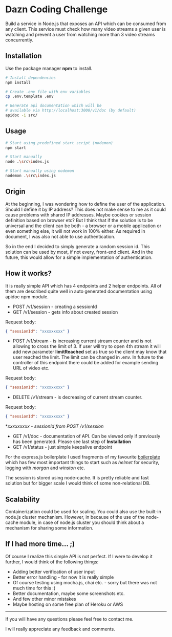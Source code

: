 # Dazn Coding Challenge

Build a service in Node.js that exposes an API which can be consumed from any client.
This service must check how many video streams a given user is watching and prevent a user
from watching more than 3 video streams concurrently.

## Installation

Use the package manager **npm** to install.

```bash
# Install dependencies
npm install

# Create .env file with env variables
cp .env.template .env

# Generate api documentation which will be
# available via http://localhost:3000/v1/doc (by default)
apidoc -i src/
```

## Usage

```bash
# Start using predefined start script (nodemon)
npm start

# Start manually
node .\src\index.js

# Start manually using nodemon
nodemon .\src\index.js
```

## Origin

At the beginning, I was wondering how to define the user of the application. Should I define it by IP address? This does not make sense to me as it could cause problems with shared IP addresses. Maybe cookies or session definition based on browser etc? But I think that if the solution is to be universal and the client can be both - a browser or a mobile application or even something else, it will not work in 100% either. As required in document, I was also not able to use authentication.

So in the end I decided to simply generate a random session id. This solution can be used by most, if not every, front-end client. And in the future, this would allow for a simple implementation of authentication.

## How it works?

It is really simple API which has 4 endpoints and 2 helper endpoints. All of them are described quite well in auto generated documentation using apidoc npm module.

- POST /v1/session - creating a sessionId
- GET /v1/session - gets info about created session

Request body:

```json
{ "sessionId": "xxxxxxxxx" }
```

- POST /v1/stream - is increasing current stream counter and is not allowing to cross the limit of 3. If user will try to open 4th stream it will add new parameter **limitReached** set as true so the client may know that user reached the limit. The limit can be changed in .env. In future to the controller of this endpoint there could be added for example sending URL of video etc.

Request body:

```json
{ "sessionId": "xxxxxxxxx" }
```

- DELETE /v1/stream - is decreasing of current stream counter.

Request body:

```json
{ "sessionId": "xxxxxxxxx" }
```

\*_xxxxxxxxx - sessionId from POST /v1/session_

- GET /v1/doc - documentation of API. Can be viewed only if previously has been generated. Please see last step of **Installation**
- GET /v1/status - just simple keepalive endpoint

For the express.js boilerplate I used fragments of my favourite [boilerplate](https://github.com/danielfsousa/express-rest-boilerplate) which has few most important things to start such as _helmet_ for security, logging with _morgan_ and _winston_ etc.

The session is stored using node-cache. It is pretty reliable and fast solution but for bigger scale I would think of some non-relational DB.

## Scalability

Containerization could be used for scaling. You could also use the built-in node.js cluster mechanism. However, in because of the use of the node-cache module, in case of node.js cluster you should think about a mechanism for sharing some information.

## If I had more time... ;)

Of course I realize this simple API is not perfect. If I were to develop it further, I would think of the following things:

- Adding better verification of user input
- Better error handling - for now it is really simple
- Of course testing using mocha.js, chai etc. - sorry but there was not much time for this :(
- Better documentation, maybe some screenshots etc.
- And few other minor mistakes
- Maybe hosting on some free plan of Heroku or AWS

---

If you will have any questions please feel free to contact me.

I will really appreciate any feedback and comments.
